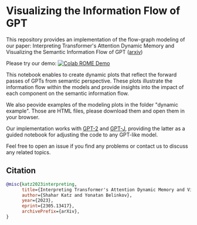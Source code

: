 # Visualizing the Information Flow of GPT

This repository provides an implementation of the flow-graph modeling of our paper: Interpreting Transformer's Attention Dynamic Memory and Visualizing the Semantic Information Flow of GPT ([arxiv](https://arxiv.org/abs/2305.13417))


Please try our demo: [![Colab ROME Demo](https://colab.research.google.com/assets/colab-badge.svg)](https://colab.research.google.com/drive/1lsdlesXaEsVYwvcJWJac6jcxSr69gKcM?usp=sharing) 

This notebook enables to create dynamic plots that reflect the forward passes of GPTs from semantic perspective. These plots illustrate the information flow within the models and provide insights into the impact of each component on the semantic information flow.


We also peovide examples of the modeling plots in the folder "dynamic example". Those are HTML files, please download them and open them in your browser.

Our implementation works with [GPT-2](https://github.com/shacharKZ/Visualizing-the-Information-Flow-of-GPT/blob/main/visual_nets_GPT_2.ipynb) and [GPT-J](https://github.com/shacharKZ/Visualizing-the-Information-Flow-of-GPT/blob/main/visual_nets_guided_with_GPT_J.ipynb), providing the latter as a guided notebook for adjusting the code to any GPT-like model.

Feel free to open an issue if you find any problems or contact us to discuss any related topics.


## Citation
```bibtex
@misc{katz2023interpreting,
      title={Interpreting Transformer's Attention Dynamic Memory and Visualizing the Semantic Information Flow of GPT}, 
      author={Shahar Katz and Yonatan Belinkov},
      year={2023},
      eprint={2305.13417},
      archivePrefix={arXiv},
}
```

